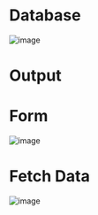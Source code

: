 <h1>Database</h1>

![image](https://github.com/user-attachments/assets/d26164f9-9d2b-4950-b2b4-49b20eca0b74)

<h1>Output</h1>
<h1>Form</h1>

![image](https://github.com/user-attachments/assets/808f3092-0f88-4676-832e-d677954a2224)

<h1>Fetch Data</h1>

![image](https://github.com/user-attachments/assets/6bae9adc-d3b1-43ae-b06a-5dd0b647318f)
